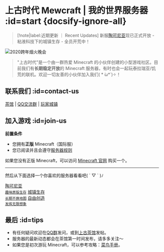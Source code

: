# 上古时代 Mewcraft | 我的世界服务器 :id=start {docsify-ignore-all}

> [!note|label:近期更新 ｜ Recent Updates]
> 新服[陶可尼亚](/mc-servers/mew.md)现已正式开放 - 粘液科技下的城镇生存 - 全员开荒中！

![2020跨年烟火晚会](https://mimaru-jp.oss-ap-northeast-1.aliyuncs.com/images/2020_fireworks.jpg ':no-zoom')

> "上古时代"是一个由一群热爱 Minecraft 的小伙伴创建的小型游戏社区。目前我们有**长期稳定开放**的 Minecraft 服务器，有时也会一起玩泰拉瑞亚/饥荒的联机。欢迎一切友善的小伙伴加入我们( * ̀ω*́ )✧！

## 联系我们 :id=contact-us

<i class="fab fa-forumbee"></i>[茶馆][bbs] | <i class="fab fa-qq"></i>[QQ交流群][qqgroup] | <i class="fas fa-home"></i>[玩家城镇](https://bbs.mimaru.me/t/towns)

## 加入游戏 :id=join-us

**前置条件**

- 您拥有**正版** Minecraft（国际服）
- 您已阅读并且会遵守[服务器规则](welcome/rules.md)

如果您没有正版 Minecraft，可以访问 [Minecraft 官网](https://www.minecraft.net/zh-hans/) 购买一个。

---

然后从下面选择一个你喜欢的服务器看看吧( ´ ▽ ` )ﾉ

<a class="button" href="#/mew"><i class="fas fa-fan"></i>陶可尼亚<br><small>趣味原版生存</small></a>
<a class="button" href="#/sur"><i class="fas fa-mug-hot"></i>城镇生存<br><small>长期不换地图</small></a>
<a class="button" href="#/cre"><i class="fas fa-splotch"></i>自由创造<br><small>发挥无限想象</small></a>
<!-- <a class="button" href="#/mod">探索模组服</a> -->

## 最后<i class="fas fa-quote-right"></i> :id=tips

- 有任何疑问欢迎在[QQ群][qqgroup]发问，或到[上古茶馆][bbs]发帖。
- 服务器的最新动态都会在茶馆第一时间发布，请多多关注～
- 如果您是初次游玩 Minecraft，可以参考攻略：[菜鸟手册][beginner-guide]。

[homepage]: https://www.mimaru.me/
[bbs]: http://bbs.mimaru.me/
[dynmap]: http://map.mimaru.me:8123/
[qqgroup]: http://shang.qq.com/wpa/qunwpa?idkey=6bf79ba005ae8c932177afa1f64ac96d0e6bf7c59f8c393b0f9ef8f3f69d6f15
[mcwiki]: https://minecraft-zh.gamepedia.com/
[beginner-guide]: http://minecraft-zh.gamepedia.com/%E6%95%99%E7%A8%8B/%E8%8F%9C%E9%B8%9F%E6%89%8B%E5%86%8C
[java]: https://www.java.com/zh_CN/download/
[faq]: /faq
[server-survival]: /sur
[server-creative]: /cre
[server-modded]: /mod
